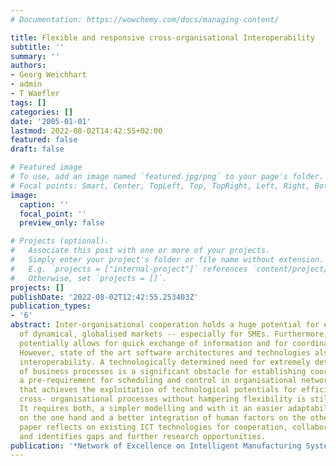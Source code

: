 ```yaml
---
# Documentation: https://wowchemy.com/docs/managing-content/

title: Flexible and responsive cross-organisational Interoperability
subtitle: ''
summary: ''
authors:
- Georg Weichhart
- admin
- T Waefler
tags: []
categories: []
date: '2005-01-01'
lastmod: 2022-08-02T14:42:55+02:00
featured: false
draft: false

# Featured image
# To use, add an image named `featured.jpg/png` to your page's folder.
# Focal points: Smart, Center, TopLeft, Top, TopRight, Left, Right, BottomLeft, Bottom, BottomRight.
image:
  caption: ''
  focal_point: ''
  preview_only: false

# Projects (optional).
#   Associate this post with one or more of your projects.
#   Simply enter your project's folder or file name without extension.
#   E.g. `projects = ["internal-project"]` references `content/project/deep-learning/index.md`.
#   Otherwise, set `projects = []`.
projects: []
publishDate: '2022-08-02T12:42:55.253403Z'
publication_types:
- '6'
abstract: Inter-organisational cooperation holds a huge potential for exploiting opportunities
  of dynamical, globalised markets -- especially for SMEs. Furthermore, today's ICT
  potentially allows for quick exchange of information and for coordinating activities.
  However, state of the art software architectures and technologies also hamper cross-organisational
  interoperability. A technologically determined need for extremely detailed modelling
  of business processes is a significant obstacle for establishing coordinated processes,
  a pre-requirement for scheduling and control in organisational networks. An approach
  that achieves the exploitation of technological potentials for efficient and effective
  cross- organisational processes without hampering flexibility is still to be developed.
  It requires both, a simpler modelling and with it an easier adaptability of ICT
  on the one hand and a better integration of human factors on the other hand. This
  paper reflects on existing ICT technologies for cooperation, collaboration and coordination
  and identifies gaps and further research opportunities.
publication: '*Network of Excellence on Intelligent Manufacturing Systems*'
---
```

